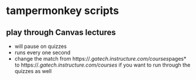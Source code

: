 # tampermonkey scripts

## play through Canvas lectures
* will pause on quizzes
* runs every one second
* change the match from https://*.gatech.instructure.com/courses*pages* to https://*.gatech.instructure.com/courses* if you want to run through the quizzes as well
